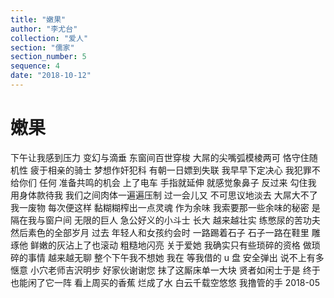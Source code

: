 ```yaml
---
title: "嫩果"
author: "李尤台"
collection: "爱人"
section: "儒家"
section_number: 5
sequence: 4
date: "2018-10-12"
---
```


# 嫩果

下午让我感到压力
变幻与滴垂
东窗间百世穿梭
大屌的尖嘴弧模棱两可
恪守住随机性
疲于相亲的骑士
梦想作奸犯科
有朝一日嫖到失联
我早早下定决心
我犯罪不给你们
任何
准备共鸣的机会
上了电车
手指就延伸
就感觉象鼻子
反过来
勾住我
用身体款待我
我们之间肉体一遍遍压制
过一会儿又
不可思议地淡去
大屌大不了
我一废物
每次便这样
黏糊糊榨出一点灵魂
作为余味
我索要那一些余味的秘密
是隔在我与窗户间
无限的巨人
急公好义的小斗士
长大
越来越壮实
练憋尿的苦功夫
然后素色的全部岁月
过去
年轻人和女孩约会时
一路踢着石子
石子一路在鞋里
雕琢他
鲜嫩的灰沾上了也滚动
粗糙地闪亮
关于爱她
我确实只有些琐碎的资格
做琐碎的事情
越来越无聊
整个下午我不想她
我在
等我借的 u 盘
安全弹出
说不上有多惬意
小穴老师吉沢明步
好家伙谢谢您
抹了这厮床单一大块
贤者如闲士于是
终于也能闲了它一阵
看上周买的香蕉
烂成了水
白云千载空悠悠
我撸管的手
2018-05
